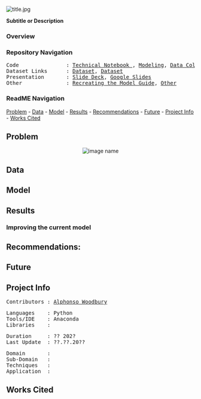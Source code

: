 ![title.jpg](https://github.com/a-woodbury/RxID/blob/master/Images/RxID-1.jpg)

**Subtitle or Description**

### Overview



### Repository Navigation
<pre>
Code               : <a href=Link>Technical Notebook </a>, <a href=Link>Modeling</a>, <a href=https://github.com/a-woodbury/RxID/blob/master/RxID15_Data_Collection.ipynb>Data Collection Notebook </a>
Dataset Links      : <a href=Link>Dataset</a>, <a href=Link>Dataset</a>
Presentation       : <a href=Link>Slide Deck</a>, <a href=Link>Google Slides</a>
Other              : <a href=Link>Recreating the Model Guide</a>, <a href=Link>Other</a>
</pre>

### ReadME Navigation

[Problem](~/README.md#problem) - 
[Data](~/RxID#data) -
[Model](~/RxID#model) -
[Results](~//RxID#results) - 
[Recommendations](~//RxID#recommendations) - 
[Future](~/) - 
[Project Info](~/) -
[Works Cited](~/)

## Problem

<p align="center">
  <img src=image link title="image name"/>
</p>

## Data



## Model

## Results

### Improving the current model

## Recommendations:

## Future
 

## Project Info

<pre>
Contributors : <a href=https://github.com/a-woodbury>Alphonso Woodbury</a>
</pre>

<pre>
Languages    : Python
Tools/IDE    : Anaconda
Libraries    : 
</pre>

<pre>
Duration     : ?? 202?
Last Update  : ??.??.20??
</pre>

<pre>
Domain       : 
Sub-Domain   : 
Techniques   : 
Application  : 
</pre>

## Works Cited

